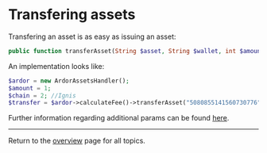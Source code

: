 # Transfering assets

Transfering an asset is as easy as issuing an asset:

```php
public function transferAsset(String $asset, String $wallet, int $amount = 1, int $chain = 0, array $more = [])
```
An implementation looks like:

```php
$ardor = new ArdorAssetsHandler();
$amount = 1;
$chain = 2; //Ignis
$transfer = $ardor->calculateFee()->transferAsset("5080855141560730776","ARDOR-AYYX-5W8H-9MYN-AYWB2", $amount , $chain, []);
```

Further information regarding additional params can be found [here](https://ardordocs.jelurida.com/Asset_Exchange#Transfer_Asset).

---
Return to the [overview](../overview.md) page for all topics.